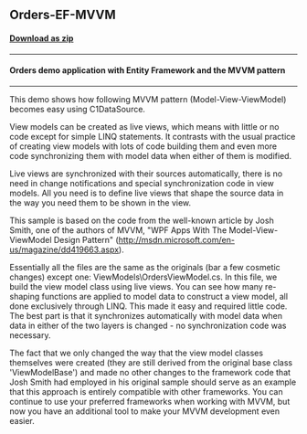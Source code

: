 ## Orders-EF-MVVM
#### [Download as zip](https://downgit.github.io/#/home?url=https://github.com/GrapeCity/ComponentOne-WPF-Samples/tree/master/\NET_4.5.2\C1.WPF.DataSource\CS\Orders-EF-MVVM)
____
#### Orders demo application with Entity Framework and the MVVM pattern
____
This demo shows how following MVVM pattern (Model-View-ViewModel) becomes
easy using C1DataSource.

View models can be created as live views, which means with little
or no code except for simple LINQ statements. It contrasts with the
usual practice of creating view models with lots of code building
them and even more code synchronizing them with model data when
either of them is modified.  

Live views are synchronized with their sources automatically, there is
no need in change notifications and special synchronization code in view
models. All you need is to define live views that shape the source data
in the way you need them to be shown in the view.

This sample is based on the code from the well-known article by Josh Smith,
one of the authors of MVVM, "WPF Apps With The Model-View-ViewModel
Design Pattern" (http://msdn.microsoft.com/en-us/magazine/dd419663.aspx). 

Essentially all the files are the same as the originals (bar a few
cosmetic changes) except one: ViewModels\OrdersViewModel.cs.
In this file, we build the view model class using live views.
You can see how many re-shaping functions are applied to model data to
construct a view model, all done exclusively through LINQ. This made
it easy and required little code. The best part is that it synchronizes
automatically with model data when data in either of the two layers
is changed - no synchronization code was necessary. 

The fact that we only changed the way that the view model classes
themselves were created (they are still derived from the original base
class 'ViewModelBase') and made no other changes to the framework code
that Josh Smith had employed in his original sample should serve as
an example that this approach is entirely compatible with other frameworks.
You can continue to use your preferred frameworks when working with
MVVM, but now you have an additional tool to make your MVVM development
even easier.

